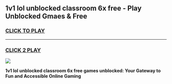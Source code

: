 
## 1v1 lol unblocked classroom 6x free - Play Unblocked Gmaes & Free
<h3>
<a href="https://news.freeplayer.one?title=1v1_lol_unblocked_classroom_6x_free&ref=16F">CLICK TO PLAY</a></h3>
<hr>

<h3>
<a href="https://news.freeplayer.one?title=1v1_lol_unblocked_classroom_6x_free&ref=16F">CLICK 2 PLAY</a>
  
</h3>

<a href="https://news.freeplayer.one?title=1v1_lol_unblocked_classroom_6x_free&ref=16F/"><img src="https://clearcache.store/games.png"></a>


**1v1 lol unblocked classroom 6x free games unblocked: Your Gateway to Fun and Accessible Online Gaming**
